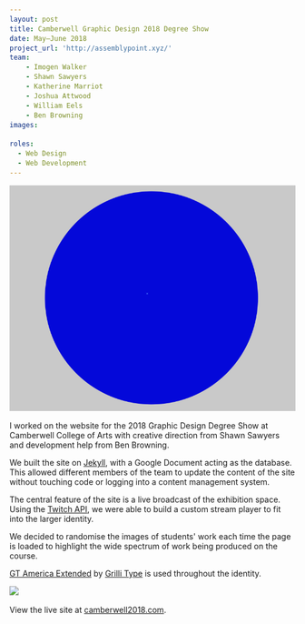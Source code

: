 ```yaml
---
layout: post
title: Camberwell Graphic Design 2018 Degree Show
date: May—June 2018
project_url: 'http://assemblypoint.xyz/'
team:
    - Imogen Walker
    - Shawn Sawyers
    - Katherine Marriot
    - Joshua Attwood
    - William Eels
    - Ben Browning
images: 

roles:
  - Web Design
  - Web Development
---
```


![](/assets/projects/ccagd-2.png)

I worked on the website for the 2018 Graphic Design Degree Show at Camberwell College of Arts with creative direction from Shawn Sawyers and development help from Ben Browning.  

We built the site on [Jekyll](https://jekyllrb.com/), with a Google Document acting as the database. This allowed different members of the team to update the content of the site without touching code or logging into a content management system.

The central feature of the site is a live broadcast of the exhibition space. Using the [Twitch API](https://dev.twitch.tv/), we were able to build a custom stream player to fit into the larger identity.

We decided to randomise the images of students' work each time the page is loaded to highlight the wide spectrum of work being produced on the course. 

[GT America Extended](http://www.gt-america.com/) by [Grilli Type](https://www.grillitype.com/) is used throughout the identity.

![](/assets/projects/stream.png)

View the live site at [camberwell2018.com](http://camberwell2018.com/).